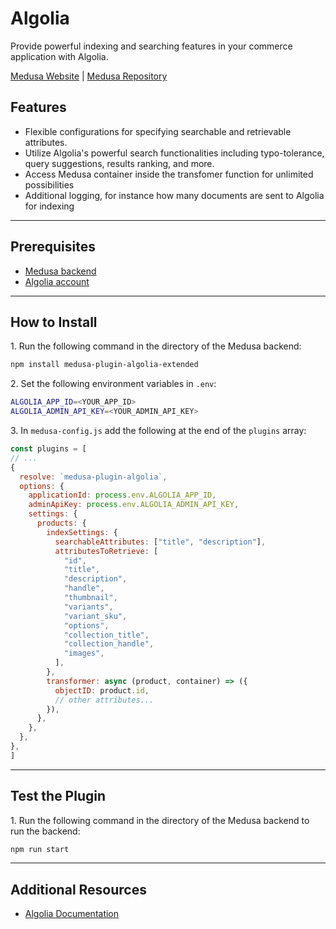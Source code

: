 # Algolia

Provide powerful indexing and searching features in your commerce application with Algolia.

[Medusa Website](https://medusajs.com) | [Medusa Repository](https://github.com/medusajs/medusa)

## Features

- Flexible configurations for specifying searchable and retrievable attributes.
- Utilize Algolia's powerful search functionalities including typo-tolerance, query suggestions, results ranking, and more.
- Access Medusa container inside the transfomer function for unlimited possibilities
- Additional logging, for instance how many documents are sent to Algolia for indexing

---

## Prerequisites

- [Medusa backend](https://docs.medusajs.com/development/backend/install)
- [Algolia account](https://www.algolia.com/)

---

## How to Install

1\. Run the following command in the directory of the Medusa backend:

  ```bash
  npm install medusa-plugin-algolia-extended
  ```

2\. Set the following environment variables in `.env`:

  ```bash
  ALGOLIA_APP_ID=<YOUR_APP_ID>
  ALGOLIA_ADMIN_API_KEY=<YOUR_ADMIN_API_KEY>
  ```

3\. In `medusa-config.js` add the following at the end of the `plugins` array:

  ```js
const plugins = [
  // ...
  {
    resolve: `medusa-plugin-algolia`,
    options: {
      applicationId: process.env.ALGOLIA_APP_ID,
      adminApiKey: process.env.ALGOLIA_ADMIN_API_KEY,
      settings: {
        products: {
          indexSettings: {
            searchableAttributes: ["title", "description"],
            attributesToRetrieve: [
              "id",
              "title",
              "description",
              "handle",
              "thumbnail",
              "variants",
              "variant_sku",
              "options",
              "collection_title",
              "collection_handle",
              "images",
            ],
          },
          transformer: async (product, container) => ({
            objectID: product.id,
            // other attributes...
          }),
        },
      },
    },
  },
]
  ```

---

## Test the Plugin

1\. Run the following command in the directory of the Medusa backend to run the backend:

  ```bash
  npm run start
  ```

---

## Additional Resources

- [Algolia Documentation](https://www.algolia.com/doc/api-client/getting-started/install/javascript/?client=javascript)
